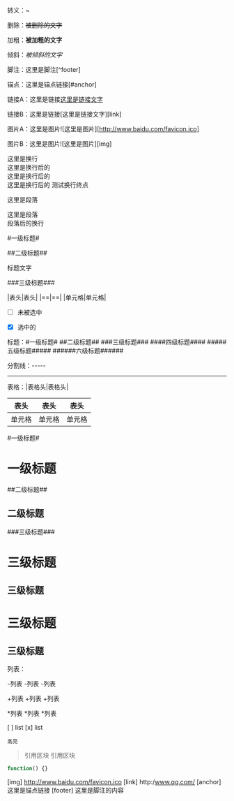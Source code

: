 转义：\~

删除：~~被删除的文字~~

加粗：**被加粗的文字**

倾斜：*被倾斜的文字*

脚注：这里是脚注[^footer]

锚点：这里是锚点链接[#anchor]

链接A：这里是链接[这里是链接文字](http://www.baidu.com/)

链接B：这里是链接[这里是链接文字][link]

图片A：这里是图片![这里是图片][http://www.baidu.com/favicon.ico]

图片B：这里是图片![这里是图片][img]

这里是换行  
这里是换行后的   
这里是换行后的   
这里是换行后的
测试换行终点  

这里是段落

这里是段落  
段落后的换行

#一级标题#

##二级标题##

标题文字 

###三级标题###


|表头|表头|
|==|==|
|单元格|单元格|

- [ ] 未被选中
- [x] 选中的





标题：#一级标题# ##二级标题## ###三级标题### ####四级标题#### #####五级标题##### ######六级标题######

分割线：-----

---

表格：|表格头|表格头|


|表头|表头|表头|
|--|--|--|
|单元格|单元格|单元格|


#一级标题#

一级标题
=

##二级标题##

二级标题
-

###三级标题###

三级标题
=

三级标题
-

三级标题
===

三级标题
---


列表：

-列表
-列表
-列表

+列表
+列表
+列表

*列表
*列表
*列表

[ ] list
[x] list


`高亮`

>引用区块
>引用区块


```javascript
function() {}
```


[img] http://www.baidu.com/favicon.ico
[link] http:/www.qq.com/
[anchor] 这里是锚点链接
[footer] 这里是脚注的内容
